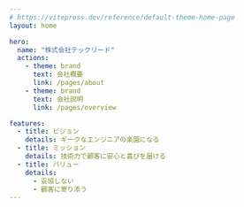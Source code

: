 ```yaml
---
# https://vitepress.dev/reference/default-theme-home-page
layout: home

hero:
  name: "株式会社テックリード"
  actions:
    - theme: brand
      text: 会社概要
      link: /pages/about
    - theme: brand
      text: 会社説明
      link: /pages/overview

features:
  - title: ビジョン
    details: ギークなエンジニアの楽園になる
  - title: ミッション
    details: 技術力で顧客に安心と喜びを届ける
  - title: バリュー
    details:
      - 妥協しない
      - 顧客に寄り添う
---
```

